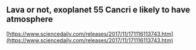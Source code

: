 ## Lava or not, exoplanet 55 Cancri e likely to have atmosphere
  
  [https://www.sciencedaily.com/releases/2017/11/171116113743.htm](https://www.sciencedaily.com/releases/2017/11/171116113743.htm)